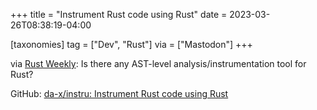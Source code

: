 +++
title = "Instrument Rust code using Rust"
date = 2023-03-26T08:38:19-04:00

[taxonomies]
tag = ["Dev", "Rust"]
via = ["Mastodon"]
+++

via [Rust Weekly](https://mastodon.social/@rust_discussions/110089040241493680): Is there any AST-level analysis/instrumentation tool for Rust?

<!-- more -->

GitHub: [da-x/instru: Instrument Rust code using Rust](https://github.com/da-x/instru)
